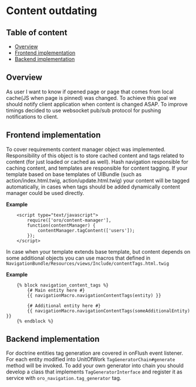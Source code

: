 Content outdating
=================

Table of content
-----------------
- [Overview](#overview)
- [Frontend implementation](#frontend-implementation)
- [Backend implementation](#backend-implementation)

Overview
---------

As user I want to know if opened page or page that comes from local cache(JS when page is pinned) was changed.
To achieve this goal we should notify client application when content is changed ASAP. To improve timings decided to use websocket pub/sub protocol for pushing notifications to client.

Frontend implementation
-----------------------

To cover requirements content manager object was implemented. Responsibility of this object is to store cached content and tags related to content (for just loaded or cached as well).
Hash navigation responsible for caching content, and templates are responsible for content tagging.
If your template based on base templates of UIBundle (such as action/index.html.twig, action/update.html.twig)
your content will be tagged automatically, in cases when tags should be added dynamically content manager could be used directly.

**Example**
``` twig
    <script type="text/javascript">
        require(['oro/content-manager'],
        function(contentManager) {
            contentManager.tagContent(['users']);
        });
    </script>
```
In case when your template extends base template, but content depends on some additional objects you can use macros that defined in `NavigationBundle/Resources/views/Include/contentTags.html.twig`

**Example**
``` twig
    {% block navigation_content_tags %}
        {# Main entity here #}
        {{ navigationMacro.navigationContentTags(entity) }}

        {# Additional entity here #}
        {{ navigationMacro.navigationContentTags(someAdditionalEntity) }}
    {% endblock %}
```

Backend implementation
----------------------

For doctrine entities tag generation are covered in onFlush event listener. For each entity modified into UnitOfWork `TagGeneratorChain#generate` method will be invoked.
 To add your own generator into chain you should develop a class that implements `TagGeneratorInterface` and register it as service with `oro_navigation.tag_generator` tag.
